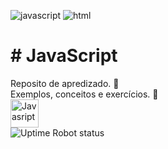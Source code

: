 ![javascript](https://img.shields.io/badge/%20%20JavaScript-%20%20%20%20-f1e05a.svg) ![html](https://img.shields.io/badge/%20%20HTML-%20%20%20%20-e34c26.svg)


<h1># JavaScript</h1>

Reposito de apredizado. :construction:
<br>Exemplos,  conceitos e exercícios. :memo:
<br>
<a href="https://javascript-docs.netlify.com/">
    <img alt="Javasript" src="https://i.ya-webdesign.com/images/vector-javascript-1.png" width="45" />
  </a>
  <br>
  ![Uptime Robot status](https://img.shields.io/badge/Status-Aprendendo-yellowgreen)